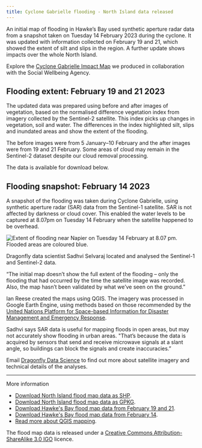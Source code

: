 ```yaml
---
title: Cyclone Gabrielle flooding - North Island data released
---
```


An initial map of flooding in Hawke’s Bay used synthetic aperture radar data from a snapshot taken on Tuesday 14 February 2023 during the cyclone. It was updated with information collected on February 19 and 21, which showed the extent of silt and slips in the region. A further update shows impacts over the whole North Island.

<!--more-->

Explore the [Cyclone Gabrielle Impact Map](https://swa-impactmap.dragonfly.co.nz/) we produced in collaboration with the Social Wellbeing Agency.

## Flooding extent: February 19 and 21 2023

The updated data was prepared using before and after images of vegetation, based on the normalised difference vegetation index from imagery collected by the Sentinel-2 satellite. This index picks up changes in vegetation, soil and water. The differences in the index highlighted silt, slips and inundated areas and show the extent of the flooding.

The before images were from 5 January–10 February and the after images were from 19 and 21 February. Some areas of cloud may remain in the Sentinel-2 dataset despite our cloud removal processing.

The data is available for download below.

## Flooding snapshot: February 14 2023

A snapshot of the flooding was taken during Cyclone Gabrielle, using synthetic aperture radar (SAR) data from the Sentinel-1 satellite. SAR is not affected by darkness or cloud cover. This enabled the water levels to be captured at 8.07pm on Tuesday 14 February when the satellite happened to be overhead.

![Extent of flooding near Napier on Tuesday 14 February at 8.07 pm. Flooded areas are coloured blue.](/news/2023-02-17-cyclone-gabrielle/napier-flooding.jpg)

Dragonfly data scientist Sadhvi Selvaraj located and analysed the Sentinel-1 and Sentinel-2 data.

“The initial map doesn’t show the full extent of the flooding – only the flooding that had occurred by the time the satellite image was recorded. Also, the map hasn’t been validated by what we’ve seen on the ground.”

Ian Reese created the maps using QGIS. The imagery was processed in Google Earth Engine, using methods based on those recommended by the [United Nations Platform for Space-based Information for Disaster Management and Emergency Response](https://www.unoosa.org/oosa/en/ourwork/un-spider/index.html).

Sadhvi says SAR data is useful for mapping floods in open areas, but may not accurately show flooding in urban areas. "That’s because the data is acquired by sensors that send and receive microwave signals at a slant angle, so buildings can block the signals and create inaccuracies.”

Email [Dragonfly Data Science](mailto:hello@dragonfly.co.nz) to find out more about satellite imagery and technical details of the analyses.

---

More information

- [Download North Island flood map data as SHP](https://files.dragonfly.co.nz/data/gabrielle-cyclone-impact/Cyclone-Gabrielle_impact_North-Island_SHP.zip).
- [Download North Island flood map data as GPKG](https://files.dragonfly.co.nz/data/gabrielle-cyclone-impact/Cyclone-Gabrielle_impact_North-Island_GPKG.zip).
- [Download Hawke's Bay flood map data from February 19 and 21](https://files.dragonfly.co.nz/data/hawkes-bay-flood/hawkes-bay-flood-silt-slip-2023-02-21.zip).
- [Download Hawke's Bay flood map data from February 14](https://files.dragonfly.co.nz/data/hawkes-bay-flood/hawkes-bay-flood-2023-02-14.zip).
- [Read more about QGIS mapping](/news/2023-01-17-web-mapping-software.html).

The flood map data is released under a [Creative Commons Attribution-ShareAlike 3.0 IGO](https://creativecommons.org/licenses/by-sa/3.0/igo/) licence.
